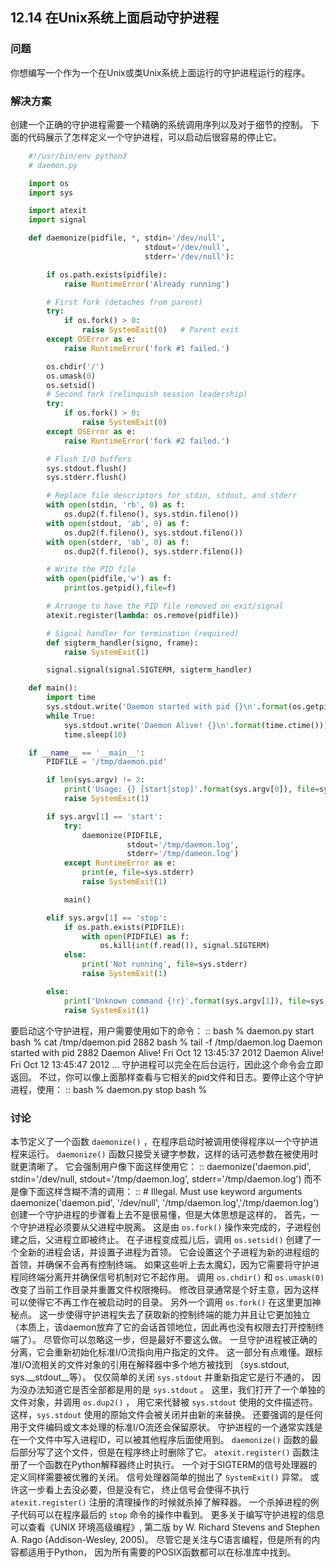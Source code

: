 ## 12.14 在Unix系统上面启动守护进程 ##
### 问题 ###
你想编写一个作为一个在Unix或类Unix系统上面运行的守护进程运行的程序。
### 解决方案 ###
创建一个正确的守护进程需要一个精确的系统调用序列以及对于细节的控制。
下面的代码展示了怎样定义一个守护进程，可以启动后很容易的停止它。
```python
    #!/usr/bin/env python3
    # daemon.py

    import os
    import sys

    import atexit
    import signal

    def daemonize(pidfile, *, stdin='/dev/null',
                              stdout='/dev/null',
                              stderr='/dev/null'):

        if os.path.exists(pidfile):
            raise RuntimeError('Already running')

        # First fork (detaches from parent)
        try:
            if os.fork() > 0:
                raise SystemExit(0)   # Parent exit
        except OSError as e:
            raise RuntimeError('fork #1 failed.')

        os.chdir('/')
        os.umask(0)
        os.setsid()
        # Second fork (relinquish session leadership)
        try:
            if os.fork() > 0:
                raise SystemExit(0)
        except OSError as e:
            raise RuntimeError('fork #2 failed.')

        # Flush I/O buffers
        sys.stdout.flush()
        sys.stderr.flush()

        # Replace file descriptors for stdin, stdout, and stderr
        with open(stdin, 'rb', 0) as f:
            os.dup2(f.fileno(), sys.stdin.fileno())
        with open(stdout, 'ab', 0) as f:
            os.dup2(f.fileno(), sys.stdout.fileno())
        with open(stderr, 'ab', 0) as f:
            os.dup2(f.fileno(), sys.stderr.fileno())

        # Write the PID file
        with open(pidfile,'w') as f:
            print(os.getpid(),file=f)

        # Arrange to have the PID file removed on exit/signal
        atexit.register(lambda: os.remove(pidfile))

        # Signal handler for termination (required)
        def sigterm_handler(signo, frame):
            raise SystemExit(1)

        signal.signal(signal.SIGTERM, sigterm_handler)

    def main():
        import time
        sys.stdout.write('Daemon started with pid {}\n'.format(os.getpid()))
        while True:
            sys.stdout.write('Daemon Alive! {}\n'.format(time.ctime()))
            time.sleep(10)

    if __name__ == '__main__':
        PIDFILE = '/tmp/daemon.pid'

        if len(sys.argv) != 2:
            print('Usage: {} [start|stop]'.format(sys.argv[0]), file=sys.stderr)
            raise SystemExit(1)

        if sys.argv[1] == 'start':
            try:
                daemonize(PIDFILE,
                          stdout='/tmp/daemon.log',
                          stderr='/tmp/dameon.log')
            except RuntimeError as e:
                print(e, file=sys.stderr)
                raise SystemExit(1)

            main()

        elif sys.argv[1] == 'stop':
            if os.path.exists(PIDFILE):
                with open(PIDFILE) as f:
                    os.kill(int(f.read()), signal.SIGTERM)
            else:
                print('Not running', file=sys.stderr)
                raise SystemExit(1)

        else:
            print('Unknown command {!r}'.format(sys.argv[1]), file=sys.stderr)
            raise SystemExit(1)

```
要启动这个守护进程，用户需要使用如下的命令：
::
    bash % daemon.py start
    bash % cat /tmp/daemon.pid
    2882
    bash % tail -f /tmp/daemon.log
    Daemon started with pid 2882
    Daemon Alive! Fri Oct 12 13:45:37 2012
    Daemon Alive! Fri Oct 12 13:45:47 2012
    ...
守护进程可以完全在后台运行，因此这个命令会立即返回。
不过，你可以像上面那样查看与它相关的pid文件和日志。要停止这个守护进程，使用：
::
    bash % daemon.py stop
    bash %
### 讨论 ###
本节定义了一个函数 ``daemonize()`` ，在程序启动时被调用使得程序以一个守护进程来运行。
``daemonize()`` 函数只接受关键字参数，这样的话可选参数在被使用时就更清晰了。
它会强制用户像下面这样使用它：
::
    daemonize('daemon.pid',
              stdin='/dev/null,
              stdout='/tmp/daemon.log',
              stderr='/tmp/daemon.log')
而不是像下面这样含糊不清的调用：
::
    # Illegal. Must use keyword arguments
    daemonize('daemon.pid',
              '/dev/null', '/tmp/daemon.log','/tmp/daemon.log')
创建一个守护进程的步骤看上去不是很易懂，但是大体思想是这样的，
首先，一个守护进程必须要从父进程中脱离。
这是由 ``os.fork()`` 操作来完成的，子进程创建之后，父进程立即被终止。
在子进程变成孤儿后，调用 ``os.setsid()`` 创建了一个全新的进程会话，并设置子进程为首领。
它会设置这个子进程为新的进程组的首领，并确保不会再有控制终端。
如果这些听上去太魔幻，因为它需要将守护进程同终端分离开并确保信号机制对它不起作用。
调用 ``os.chdir()`` 和 ``os.umask(0)`` 改变了当前工作目录并重置文件权限掩码。
修改目录通常是个好主意，因为这样可以使得它不再工作在被启动时的目录。
另外一个调用 ``os.fork()`` 在这里更加神秘点。
这一步使得守护进程失去了获取新的控制终端的能力并且让它更加独立
（本质上，该daemon放弃了它的会话首领地位，因此再也没有权限去打开控制终端了）。
尽管你可以忽略这一步，但是最好不要这么做。
一旦守护进程被正确的分离，它会重新初始化标准I/O流指向用户指定的文件。
这一部分有点难懂。跟标准I/O流相关的文件对象的引用在解释器中多个地方被找到
（sys.stdout, sys.__stdout__等）。
仅仅简单的关闭 ``sys.stdout`` 并重新指定它是行不通的，
因为没办法知道它是否全部都是用的是 ``sys.stdout`` 。
这里，我们打开了一个单独的文件对象，并调用 ``os.dup2()`` ，
用它来代替被 ``sys.stdout`` 使用的文件描述符。
这样，``sys.stdout`` 使用的原始文件会被关闭并由新的来替换。
还要强调的是任何用于文件编码或文本处理的标准I/O流还会保留原状。
守护进程的一个通常实践是在一个文件中写入进程ID，可以被其他程序后面使用到。
``daemonize()`` 函数的最后部分写了这个文件，但是在程序终止时删除了它。
``atexit.register()`` 函数注册了一个函数在Python解释器终止时执行。
一个对于SIGTERM的信号处理器的定义同样需要被优雅的关闭。
信号处理器简单的抛出了 ``SystemExit()`` 异常。
或许这一步看上去没必要，但是没有它，
终止信号会使得不执行 ``atexit.register()`` 注册的清理操作的时候就杀掉了解释器。
一个杀掉进程的例子代码可以在程序最后的 ``stop`` 命令的操作中看到。
更多关于编写守护进程的信息可以查看《UNIX 环境高级编程》, 第二版
by W. Richard Stevens and Stephen A. Rago (Addison-Wesley, 2005)。
尽管它是关注与C语言编程，但是所有的内容都适用于Python，
因为所有需要的POSIX函数都可以在标准库中找到。
